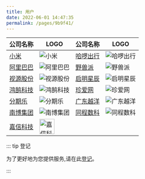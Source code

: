 ```yaml
---
title: 用户
date: 2022-06-01 14:47:35
permalink: /pages/9b9f41/
---
```


| 公司名称                                                | LOGO                                                     | 公司名称                                 | LOGO                                |
| ------------------------------------------------------- |----------------------------------------------------------| ---------------------------------------- | ----------------------------------- |
| [小米](https://mi.com)                                  | ![小米](/img/users/mi.png)                                 | [哈啰出行](https://www.hello-inc.com)    | ![哈啰出行](/img/users/hello.png)   |
| [阿里巴巴](https://www.alibabagroup.com/cn/global/home) | ![阿里巴巴](/img/users/alibaba.png)                          | [野兽派](https://www.thebeastshop.com)   | ![野兽派](/img/users/beast.png)     |
| [视源股份](http://www.cvte.com)                         | ![视源股份](/img/users/sygf.png)                             | [启明星辰](https://www.venustech.com.cn) | ![启明星辰](/img/users/qmxc.png)    |
| [鸿鹄科技](http://www.swanit.cn)                        | ![鸿鹄科技](/img/users/hhkj.png)                             | [珍爱网](https://www.zhenai.com)         | ![珍爱网](/img/users/zhenai.png)    |
| [分期乐](http://www.fenqile.com)                        | ![分期乐](/img/users/fenqi.png)                             | [广东越洋](http://www.cenyy.com/)        | ![广东越洋](/img/users/yueyang.png) |
| [南博集团](http://www.gdnanbo.com/)                     | ![南博集团](/img/users/nanbo.png)                            | [同程数科](https://lydigi.com)           | ![同程数科](/img/users/tcsk.png)    |
| [嘉信科技](https://www.jiaxintec.com/)                  | <img src="/img/users/jiaxin.png" alt="嘉信科技" style="height:40px;" /> |                                          |                                     |

::: tip 登记

为了更好地为您提供服务,请在此[登记](https://gitee.com/dromara/liteFlow/issues/I3CM7N)。

:::

